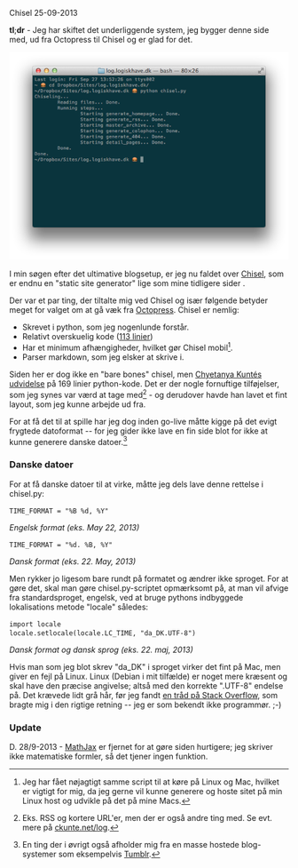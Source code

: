 Chisel
25-09-2013


**tl**;**dr** - Jeg har skiftet det underliggende system, jeg bygger denne side med, ud fra Octopress til Chisel og er glad for det.

![Screenshot af Terminal.app](/static/20130927_screenshot.png "Terminal.app afvikler Chisel")

I min søgen efter det ultimative blogsetup, er jeg nu faldet over [Chisel][], som er endnu en "static site generator" lige som mine tidligere sider .

Der var et par ting, der tiltalte mig ved Chisel og især følgende betyder meget for valget om at gå væk fra [Octopress][]. Chisel er nemlig:

- Skrevet i python, som jeg nogenlunde forstår.   
- Relativt overskuelig kode ([113 linier][chisel-kode])   
- Har et minimum afhængigheder, hvilket gør Chisel mobil[^1].
- Parser markdown, som jeg elsker at skrive i.

Siden her er dog ikke en "bare bones" chisel, men [Chyetanya Kuntés udvidelse][ckunte-chisel] på 169 linier python-kode. Det er der nogle fornuftige tilføjelser, som jeg synes var værd at tage med[^2] - og derudover havde han lavet et fint layout, som jeg kunne arbejde ud fra.

For at få det til at spille har jeg dog inden go-live måtte kigge på det evigt frygtede datoformat -- for jeg gider ikke lave en fin side blot for ikke at kunne generere danske datoer.[^3]

### Danske datoer

For at få danske datoer til at virke, måtte jeg dels lave denne rettelse i chisel.py:

    TIME_FORMAT = "%B %d, %Y"

*Engelsk format (eks. May 22, 2013)*

    TIME_FORMAT = "%d. %B, %Y"

*Dansk format (eks. 22. May, 2013)*

Men rykker jo ligesom bare rundt på formatet og ændrer ikke sproget. For at gøre det, skal man gøre chisel.py-scriptet opmærksomt på, at man vil afvige fra standardsproget, engelsk, ved at bruge pythons indbyggede lokalisations metode "locale" således:

    import locale
    locale.setlocale(locale.LC_TIME, "da_DK.UTF-8")

 *Dansk format og dansk sprog (eks. 22. maj, 2013)*

Hvis man som jeg blot skrev "da_DK" i sproget virker det fint på Mac, men giver en fejl på Linux. Linux (Debian i mit tilfælde) er noget mere kræsent og skal have den præcise angivelse; altså med den korrekte ".UTF-8" endelse på. Det krævede lidt grå hår, før jeg fandt [en tråd på Stack Overflow][stack-overflow], som bragte mig i den rigtige retning -- jeg er som bekendt ikke programmør. ;-)

### Update
D. 28/9-2013 - [MathJax][] er fjernet for at gøre siden hurtigere; jeg skriver ikke matematiske formler, så det tjener ingen funktion.

[^1]: Jeg har fået nøjagtigt samme script til at køre på Linux og Mac, hvilket er vigtigt for mig, da jeg gerne vil kunne generere og hoste sitet på min Linux host og udvikle på det på mine Macs.  

[^2]: Eks. RSS og kortere URL'er, men der er også andre ting med. Se evt. mere på [ckunte.net/log][ckunte].

[^3]: En ting der i øvrigt også afholder mig fra en masse hostede blog-systemer som eksempelvis [Tumblr][].

[Chisel]: https://github.com/dz/chisel
[chisel-kode]: https://github.com/dz/chisel/blob/master/chisel.py
[ckunte-chisel]: https://github.com/ckunte/chisel/blob/master/chisel.py
[Octopress]: http://octopress.org
[Tumblr]: http://www.tumblr.com
[stack-overflow]: http://stackoverflow.com/questions/1259971/os-locale-support-for-use-in-python
[ckunte]: http://ckunte.net/log/2012/chisel
[MathJax]: http://www.mathjax.org
